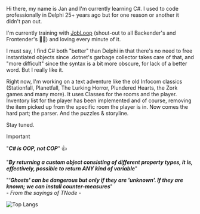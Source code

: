 Hi there, my name is Jan and I'm currently learning C#. I used to code professionally in Delphi 25+ years ago but for one reason or another it didn't pan out.

I'm currently training with [JobLoop](https://www.jobloop.no) (shout-out to all Backender's and Frontender's 👨‍💻) and loving every minute of it. 

I must say, I find C# both "better" than Delphi in that there's no need to free instantiated objects since .dotnet's garbage collector takes care of that, and "more difficult" since the syntax is a bit more obscure, for lack of a better word.
But I really like it.

Right now, I'm working on a text adventure like the old Infocom classics (Stationfall, Planetfall, The Lurking Horror, Plundered Hearts, the Zork games and many more). It uses Classes for the rooms and the player. 
Inventory list for the player has been implemented and of course, removing the item picked up from the specific room the player is in. 
Now comes the hard part; the parser. And the puzzles & storyline.

Stay tuned.

> [!IMPORTANT]
>"***C# is OOP, not COP***" 👍
>
>"***By returning a custom object consisting of different property types, it is, effectively, possible to return ANY kind of variable***"
>
> "***'Ghosts' can be dangerous but only if they are 'unknown'. If they are known; we can install counter-measures***"<br>
> *- From the sayings of TNode -*


![Top Langs](https://github-readme-stats.vercel.app/api/top-langs/?username=Wazi2025&layout=compact&theme=solarized-light)


<!--
**Wazi2025/Wazi2025** is a ✨ _special_ ✨ repository because its `README.md` (this file) appears on your GitHub profile.

Here are some ideas to get you started:

- 🔭 I’m currently working on ...
- 🌱 I’m currently learning ...
- 👯 I’m looking to collaborate on ...
- 🤔 I’m looking for help with ...
- 💬 Ask me about ...
- 📫 How to reach me: ...
- 😄 Pronouns: ...
- ⚡ Fun fact: ...
-->
